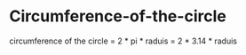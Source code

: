 # Circumference-of-the-circle
circumference of the circle = 2 * pi * raduis
                            = 2 * 3.14 * raduis
